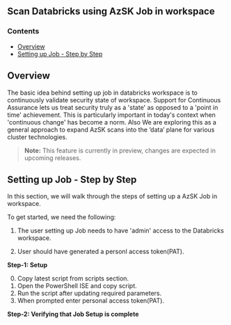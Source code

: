 ## Scan Databricks using AzSK Job in workspace
### Contents
- [Overview](Readme.md#overview)
- [Setting up Job - Step by Step](Readme.md#setting-up-job---step-by-step)

## Overview
The basic idea behind setting up job in databricks workspace is to continuously validate security state of workspace. Support for Continuous Assurance lets us treat security truly as 
a 'state' as opposed to a 'point in time' achievement. This is particularly important in today's context 
when 'continuous change' has become a norm. Also We are exploring this as a general approach to expand AzSK scans into the ‘data’ plane for various cluster technologies.
>**Note:** This feature is currently in preview, changes are expected in upcoming releases.

## Setting up Job - Step by Step

In this section, we will walk through the steps of setting up a AzSK Job in workspace. 

To get started, we need the following:
1. The user setting up Job needs to have 'admin' access to the Databricks workspace.

2. User should have generated a personl access token(PAT).

**Step-1: Setup** 

0. Copy latest script from scripts section.
1. Open the PowerShell ISE and copy script. 
2. Run the script after updating required parameters.
3. When prompted enter personal access token(PAT).

**Step-2: Verifying that Job Setup is complete** 
